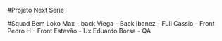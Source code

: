 #Projeto Next Serie

#Squad Bem Loko
Max - back
Viega - Back
Ibanez - Full
Cássio - Front 
Pedro H - Front
Estevão - Ux
Eduardo Borsa - QA
